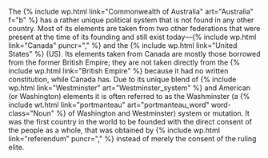 The {% include wp.html link="Commonwealth of Australia" art="Australia" f="b" %} has a rather unique political system that is not found in any other country. Most of its elements are taken from two other federations that were present at the time of its founding and still exist today&mdash;{% include wp.html link="Canada" puncr="," %} and the {% include wp.html link="United States" %} (US). Its elements taken from Canada are mostly those borrowed from the former British Empire; they are not taken directly from the {% include wp.html link="British Empire" %} because it had no written constitution, while Canada has. Due to its unique blend of {% include wp.html link="Westminster" art="Westminster_system" %} and American (or Washington) elements it is often referred to as the Washminster (a {% include wt.html link="portmanteau" art="portmanteau_word" word-class="Noun" %} of Washington and Westminster) system or mutation. It was the first country in the world to be founded with the direct consent of the people as a whole, that was obtained by {% include wp.html link="referendum" puncr="," %} instead of merely the consent of the ruling elite. 